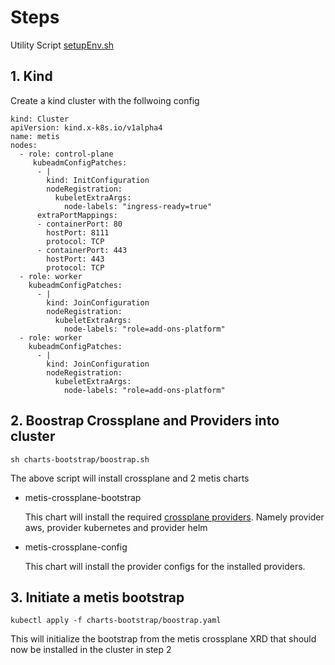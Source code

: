 # Steps

Utility Script [setupEnv.sh](../../hack/setupEnv.sh)

## 1. Kind

Create a kind cluster with the follwoing config

```
kind: Cluster
apiVersion: kind.x-k8s.io/v1alpha4
name: metis
nodes:
  - role: control-plane
     kubeadmConfigPatches:
      - |
        kind: InitConfiguration
        nodeRegistration:
          kubeletExtraArgs:
            node-labels: "ingress-ready=true"
      extraPortMappings:
      - containerPort: 80
        hostPort: 8111
        protocol: TCP
      - containerPort: 443
        hostPort: 443
        protocol: TCP
  - role: worker
    kubeadmConfigPatches:
      - |
        kind: JoinConfiguration
        nodeRegistration:
          kubeletExtraArgs:
            node-labels: "role=add-ons-platform"
  - role: worker
    kubeadmConfigPatches:
      - |
        kind: JoinConfiguration
        nodeRegistration:
          kubeletExtraArgs:
            node-labels: "role=add-ons-platform"

```
## 2. Boostrap Crossplane and Providers into cluster

```
sh charts-bootstrap/boostrap.sh
```

The above script will install crossplane and 2 metis charts

- metis-crossplane-bootstrap
  
  This chart will install the required [crossplane providers](https://crossplane.io/docs/v1.4/concepts/providers.html). Namely provider aws, provider kubernetes and provider helm

- metis-crossplane-config

  This chart will install the provider configs for the installed providers.


## 3. Initiate a metis bootstrap
```
kubectl apply -f charts-bootstrap/boostrap.yaml
```

This will initialize the bootstrap from the metis crossplane XRD that should now be installed in the cluster in
step 2




